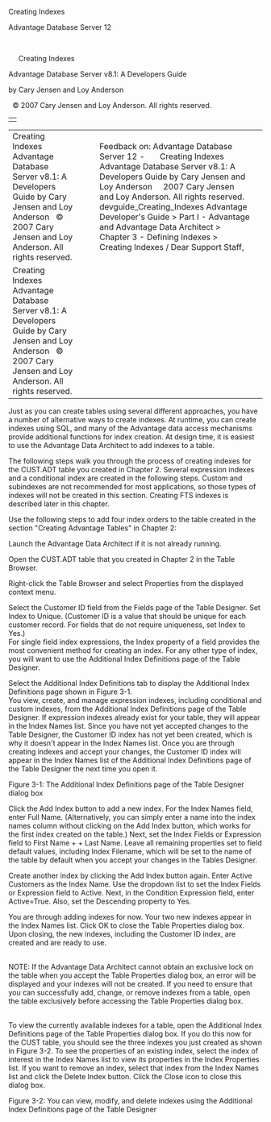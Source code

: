 Creating Indexes




Advantage Database Server 12  

 

     Creating Indexes

Advantage Database Server v8.1: A Developers Guide

by Cary Jensen and Loy Anderson

  © 2007 Cary Jensen and Loy Anderson. All rights reserved.

|  |
| --- |
|  |

|  |  |  |  |  |
| --- | --- | --- | --- | --- |
| Creating Indexes  Advantage Database Server v8.1: A Developers Guide  by Cary Jensen and Loy Anderson    © 2007 Cary Jensen and Loy Anderson. All rights reserved. |  |  | Feedback on: Advantage Database Server 12 -       Creating Indexes Advantage Database Server v8.1: A Developers Guide by Cary Jensen and Loy Anderson     2007 Cary Jensen and Loy Anderson. All rights reserved. devguide\_Creating\_Indexes Advantage Developer's Guide > Part I - Advantage and Advantage Data Architect > Chapter 3 - Defining Indexes > Creating Indexes / Dear Support Staff, |  |
| Creating Indexes  Advantage Database Server v8.1: A Developers Guide  by Cary Jensen and Loy Anderson    © 2007 Cary Jensen and Loy Anderson. All rights reserved. |  |  |  |  |

Just as you can create tables using several different approaches, you have a number of alternative ways to create indexes. At runtime, you can create indexes using SQL, and many of the Advantage data access mechanisms provide additional functions for index creation. At design time, it is easiest to use the Advantage Data Architect to add indexes to a table.

The following steps walk you through the process of creating indexes for the CUST.ADT table you created in Chapter 2. Several expression indexes and a conditional index are created in the following steps. Custom and subindexes are not recommended for most applications, so those types of indexes will not be created in this section. Creating FTS indexes is described later in this chapter.

Use the following steps to add four index orders to the table created in the section "Creating Advantage Tables" in Chapter 2:

Launch the Advantage Data Architect if it is not already running.

Open the CUST.ADT table that you created in Chapter 2 in the Table Browser.

Right-click the Table Browser and select Properties from the displayed context menu.

Select the Customer ID field from the Fields page of the Table Designer. Set Index to Unique. (Customer ID is a value that should be unique for each customer record. For fields that do not require uniqueness, set Index to Yes.)  
For single field index expressions, the Index property of a field provides the most convenient method for creating an index. For any other type of index, you will want to use the Additional Index Definitions page of the Table Designer.

Select the Additional Index Definitions tab to display the Additional Index Definitions page shown in Figure 3-1.   
You view, create, and manage expression indexes, including conditional and custom indexes, from the Additional Index Definitions page of the Table Designer. If expression indexes already exist for your table, they will appear in the Index Names list. Since you have not yet accepted changes to the Table Designer, the Customer ID index has not yet been created, which is why it doesn't appear in the Index Names list. Once you are through creating indexes and accept your changes, the Customer ID index will appear in the Index Names list of the Additional Index Definitions page of the Table Designer the next time you open it.

Figure 3-1: The Additional Index Definitions page of the Table Designer dialog box

Click the Add Index button to add a new index. For the Index Names field, enter Full Name. (Alternatively, you can simply enter a name into the index names column without clicking on the Add Index button, which works for the first index created on the table.) Next, set the Index Fields or Expression field to First Name + + Last Name. Leave all remaining properties set to field default values, including Index Filename, which will be set to the name of the table by default when you accept your changes in the Tables Designer.

Create another index by clicking the Add Index button again. Enter Active Customers as the Index Name. Use the dropdown list to set the Index Fields or Expression field to Active. Next, in the Condition Expression field, enter Active=True. Also, set the Descending property to Yes.

You are through adding indexes for now. Your two new indexes appear in the Index Names list. Click OK to close the Table Properties dialog box. Upon closing, the new indexes, including the Customer ID index, are created and are ready to use.

   
NOTE: If the Advantage Data Architect cannot obtain an exclusive lock on the table when you accept the Table Properties dialog box, an error will be displayed and your indexes will not be created. If you need to ensure that you can successfully add, change, or remove indexes from a table, open the table exclusively before accessing the Table Properties dialog box.  
 

To view the currently available indexes for a table, open the Additional Index Definitions page of the Table Properties dialog box. If you do this now for the CUST table, you should see the three indexes you just created as shown in Figure 3-2. To see the properties of an existing index, select the index of interest in the Index Names list to view its properties in the Index Properties list. If you want to remove an index, select that index from the Index Names list and click the Delete Index button. Click the Close icon to close this dialog box.

Figure 3-2: You can view, modify, and delete indexes using the Additional Index Definitions page of the Table Designer